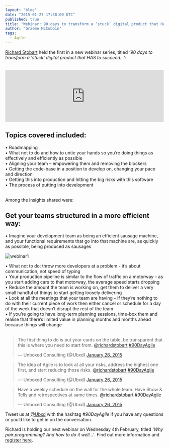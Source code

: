```yaml
---
layout: "blog"
date: "2015-01-27 17:38:00 UTC"
published: true
title: "Webinar: 90 days to transform a ‘stuck’ digital product that HAS to succeed..."
author: "Graeme McCubbin"
tags:
  - Agile
---
```


[Richard Stobart](http://www.unboxedconsulting.com/people/richard-stobart) held the first in a new webinar series, titled <i>‘90 days to transform a ‘stuck’ digital product that HAS to succeed...’</i>:<br/>
<br/>

<iframe width="100%" height="166" scrolling="no" frameborder="no" src="https://w.soundcloud.com/player/?url=https%3A//api.soundcloud.com/tracks/187985628&amp;color=ff5500&amp;auto_play=false&amp;hide_related=false&amp;show_comments=true&amp;show_user=true&amp;show_reposts=false"></iframe>
<br/>

<h2 "View public profile"">Topics covered included:</h2>
• Roadmapping<br/>
• What not to do and how to untie your hands so you’re doing things as effectively and efficiently as possible<br/>
• Aligning your team – empowering them and removing the blockers<br/>
• Getting the code-base in a position to develop on, changing your pace and direction<br/>
• Getting this into production and hitting the big risks with this software<br/>
• The process of putting into development<br/>
<br/>

Among the insights shared were:<br/>

<h2 "View public profile"">Get your teams structured in a more efficient way:</h2>
• Imagine your development team as being an efficient sausage machine, and your functional requirements that go into that machine are, as quickly as possible, being produced as sausages<br/>

![webinar1](http://i1291.photobucket.com/albums/b548/grammccram/Screen%20Shot%202015-01-27%20at%2011.44.18_zpsodhucwcd.png)<br/>

• What not to do: throw more developers at a problem - it’s about communication, not speed of typing<br/>
• Your production pipeline is similar to the flow of traffic on a motorway – as you start adding cars to that motorway, the average speed starts dropping<br/>
• Reduce the amount the team is working on, get them to deliver a very small handful of things to start getting loosely delivering<br/>
• Look at all the meetings that your team are having – if they’re nothing to do with their current piece of work then either cancel or schedule for a day of the week that doesn’t disrupt the rest of the team<br/>
• If you’re going to have long-term planning sessions, time-box them and realise that there’s limited value in planning months and months ahead because things will change<br/>
<br/>

<blockquote class="twitter-tweet" lang="en"><p>The first thing to do is put your cards on the table, be transparent that this is where you need to start from. <a href="https://twitter.com/richardstobart">@richardstobart</a> <a href="https://twitter.com/hashtag/90DayAgile?src=hash">#90DayAgile</a></p>&mdash; Unboxed Consulting (@Ubxd) <a href="https://twitter.com/Ubxd/status/559745027652747264">January 26, 2015</a></blockquote> <script async src="//platform.twitter.com/widgets.js" charset="utf-8"></script>

<blockquote class="twitter-tweet" lang="en"><p>The idea of Agile is to look at all your risks, address the highest one first, and start reducing those risks. <a href="https://twitter.com/richardstobart">@richardstobart</a> <a href="https://twitter.com/hashtag/90DayAgile?src=hash">#90DayAgile</a></p>&mdash; Unboxed Consulting (@Ubxd) <a href="https://twitter.com/Ubxd/status/559745317449781251">January 26, 2015</a></blockquote> <script async src="//platform.twitter.com/widgets.js" charset="utf-8"></script>

<blockquote class="twitter-tweet" lang="en"><p>Have a weekly schedule on the wall for the whole team. Have Show &amp; Tells and retrospectives at same times. <a href="https://twitter.com/richardstobart">@richardstobart</a> <a href="https://twitter.com/hashtag/90DayAgile?src=hash">#90DayAgile</a></p>&mdash; Unboxed Consulting (@Ubxd) <a href="https://twitter.com/Ubxd/status/559747639064162304">January 26, 2015</a></blockquote> <script async src="//platform.twitter.com/widgets.js" charset="utf-8"></script>

Tweet us at [@Ubxd](https://twitter.com/Ubxd) with the hashtag <i>#90DayAgile</i> if you have any questions or you’d like to get in on the conversation.<br/>

Richard is holding our next webinar on Wednesday 4th February, titled <i>'Why pair programming? And how to do it well…'</i>. Find out more information and [register here](http://www.unboxedconsulting.com/news/strongeragile-webinar-series-2015).
